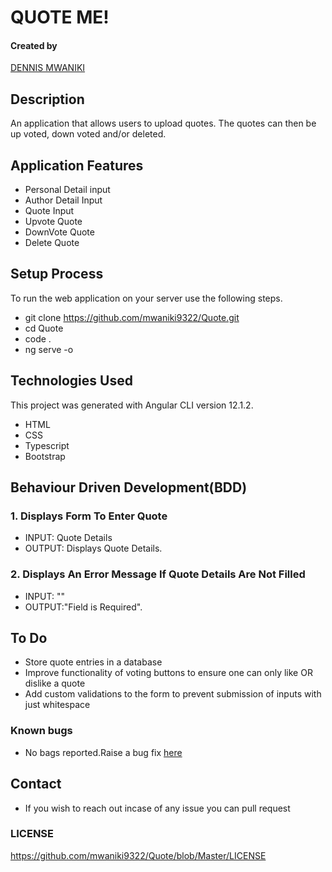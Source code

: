 # QUOTE ME!

#### Created by 
[DENNIS MWANIKI]()

## Description
An application that allows users to upload quotes. The quotes can then be up voted, down voted and/or deleted.

## Application Features
* Personal Detail input
* Author Detail Input
* Quote Input
* Upvote Quote
* DownVote Quote
* Delete Quote

## Setup Process
To run the web application on your server use the following steps.

*  git clone https://github.com/mwaniki9322/Quote.git
*  cd Quote
*  code .
*  ng serve -o

## Technologies Used
This project was generated with Angular CLI version 12.1.2. 
* HTML
* CSS
* Typescript
* Bootstrap

## Behaviour Driven Development(BDD)
### 1. Displays Form To Enter Quote
* INPUT: Quote Details
* OUTPUT: Displays Quote Details.

### 2. Displays An Error Message If Quote Details Are Not Filled
* INPUT: ""
* OUTPUT:"Field is Required". 

## To Do
* Store quote entries in a database
* Improve functionality of voting buttons to ensure one can only like OR dislike a quote
* Add custom validations to the form to prevent submission of inputs with just whitespace

### Known bugs
* No bags reported.Raise a bug fix [here](https://github.com/mwaniki9322/Quote.git)

## Contact
* If you wish to reach out incase of any issue you can pull request

### LICENSE
https://github.com/mwaniki9322/Quote/blob/Master/LICENSE